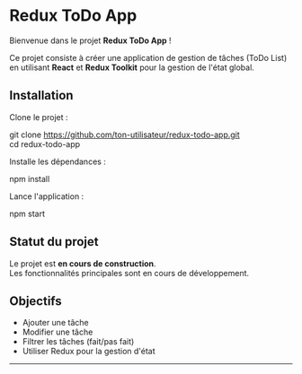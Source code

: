 # Redux ToDo App

Bienvenue dans le projet **Redux ToDo App** !

Ce projet consiste à créer une application de gestion de tâches (ToDo List) en utilisant **React** et **Redux Toolkit** pour la gestion de l'état global.

##  Installation

Clone le projet :

git clone https://github.com/ton-utilisateur/redux-todo-app.git  
cd redux-todo-app

Installe les dépendances :

npm install

Lance l'application :

npm start

##  Statut du projet

Le projet est **en cours de construction**.  
Les fonctionnalités principales sont en cours de développement.

##  Objectifs

- Ajouter une tâche
- Modifier une tâche
- Filtrer les tâches (fait/pas fait)
- Utiliser Redux pour la gestion d'état

---

